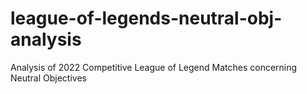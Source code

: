 # league-of-legends-neutral-obj-analysis
Analysis of 2022 Competitive League of Legend Matches concerning Neutral Objectives

